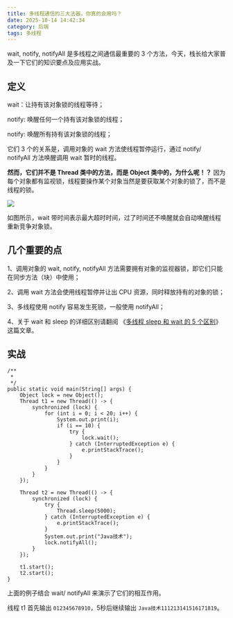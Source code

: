 ```yaml
---
title: 多线程通信的三大法器，你真的会用吗？
date: 2025-10-14 14:42:34
category: 后端
tags: 多线程
---
```


wait, notify, notifyAll 是多线程之间通信最重要的 3 个方法，今天，栈长给大家普及一下它们的知识要点及应用实战。

## 定义

wait：让持有该对象锁的线程等待；

notify: 唤醒任何一个持有该对象锁的线程；

notify: 唤醒所有持有该对象锁的线程；

它们 3 个的关系是，调用对象的 wait 方法使线程暂停运行，通过 notify/ notifyAll 方法唤醒调用 wait 暂时的线程。

**然而，它们并不是 Thread 类中的方法，而是 Object 类中的，为什么呢！？** 因为每个对象都有监视锁，线程要操作某个对象当然是要获取某个对象的锁了，而不是线程的锁。

![](http://qianniu.javastack.cn/18-6-1/82637503.jpg)

如图所示，wait 带时间表示最大超时时间，过了时间还不唤醒就会自动唤醒线程重新竞争对象锁。

## 几个重要的点

1、调用对象的 wait, notify, notifyAll 方法需要拥有对象的监视器锁，即它们只能在同步方法（块）中使用；

2、调用 wait 方法会使用线程暂停并让出 CPU 资源，同时释放持有的对象的锁；

3、多线程使用 notify 容易发生死锁，一般使用 notifyAll；

4、关于 wait 和 sleep 的详细区别请翻阅 《[多线程 sleep 和 wait 的 5 个区别](https://mp.weixin.qq.com/s/gvaksKy2ss90bsybCnajpQ)》这篇文章。

## 实战

```
/**
 * 
 */
public static void main(String[] args) {
	Object lock = new Object();
	Thread t1 = new Thread(() -> {
		synchronized (lock) {
			for (int i = 0; i < 20; i++) {
				System.out.print(i);
				if (i == 10) {
					try {
						lock.wait();
					} catch (InterruptedException e) {
						e.printStackTrace();
					}
				}
			}
		}
	});

	Thread t2 = new Thread(() -> {
		synchronized (lock) {
			try {
				Thread.sleep(5000);
			} catch (InterruptedException e) {
				e.printStackTrace();
			}
			System.out.print("Java技术");
			lock.notifyAll();
		}
	});

	t1.start();
	t2.start();
}
```

上面的例子结合 wait/ notifyAll 来演示了它们的相互作用。

线程 t1 首先输出 `012345678910`，5秒后继续输出 `Java技术111213141516171819`。

